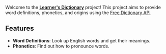 Welcome to the [**Learner's Dictionary**](https://mellifluous-puffpuff-841578.netlify.app/) project! This project aims to provide word definitions, phonetics, and origins using the [Free Dictionary API](https://dictionaryapi.dev/)

## Features

- **Word Definitions**: Look up English words and get their meanings.
- **Phonetics**: Find out how to pronounce words.